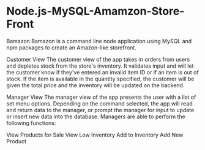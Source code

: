 # Node.js-MySQL-Amamzon-Store-Front
Bamazon
Bamazon is a command line node application using MySQL and npm packages to create an Amazon-like storefront.

Customer View
The customer view of the app takes in orders from users and depletes stock from the store's inventory. It validates input and will let the customer know if they've entered an invalid item ID or if an item is out of stock. If the item is available in the quantity specified, the customer will be given the total price and the inventory will be updated on the backend.



Manager View
The manager view of the app presents the user with a list of set menu options. Depending on the command selected, the app will read and return data to the manager, or prompt the manager for input to update or insert new data into the database. Managers are able to perform the following functions:

View Products for Sale
View Low Inventory
Add to Inventory
Add New Product
